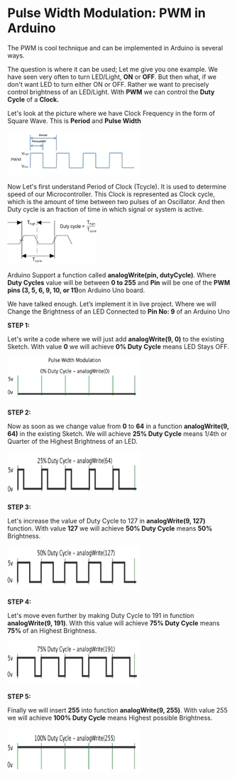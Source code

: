 # Pulse Width Modulation: PWM in Arduino
<p>The PWM is cool technique and can be implemented in Arduino is several ways.</p>

<p>The question is where it can be used; Let me give you one example. We have seen very often to turn LED/Light, <b>ON</b> or <b>OFF</b>. But then what, if we don't want LED to turn either ON or OFF. Rather we want to precisely control brightness of an LED/Light. With <b>PWM</b> we can control the <b>Duty Cycle</b> of a <b>Clock.</b></p>

<p>Let's look at the picture where we have Clock Frequency in the form of Square Wave. This is <b>Period</b> and <b>Pulse Width</b></p>
<img src="https://github.com/binaryupdates/Arduino-PWM/blob/master/pwm_1.png" alt="display this" width=300 height=100 >

<p>Now Let's first understand Period of Clock (Tcycle). It is used to determine speed of our Microcontroller. This Clock is represented as Clock cycle, which is the amount of time between two pulses of an Oscillator. And then Duty cycle is an fraction of time in which signal or system is active.</p>
<img src="https://github.com/binaryupdates/Arduino-PWM/blob/master/clock_period.png" alt="display this" width=200 height=100 >


Arduino Support a function called <b>analogWrite(pin, dutyCycle)</b>. Where <b>Duty Cycles</b> value will be between <b>0 to 255</b> and <b>Pin</b> will be one of the <b>PWM pins (3, 5, 6, 9, 10, or 11)</b>on Arduino Uno board.

We have talked enough. Let’s implement it in live project. Where we will Change the Brightness of an LED Connected to <b>Pin No: 9</b> of an Arduino Uno

<b>STEP 1:</b>
<p>Let's write a code where we will just add <b>analogWrite(9, 0)</b> to the existing Sketch. With value <b>0</b> we will achieve <b>0% Duty Cycle</b> means LED Stays OFF.</p>

<img src="https://github.com/binaryupdates/Arduino-PWM/blob/master/step1.gif" alt="display this" width=300 height=100 >


<b>STEP 2:</b>
<p>Now as soon as we change value from <b>0</b> to <b>64</b> in a function <b>analogWrite(9, 64)</b> in the existing Sketch. We will achieve <b>25% Duty Cycle</b> means 1/4th or Quarter of the Highest Brightness of an LED.</p>
<img src="https://github.com/binaryupdates/Arduino-PWM/blob/master/step2.gif" alt="display this" width=300 height=100 >


<b>STEP 3:</b>
<p>Let's increase the value of Duty Cycle to 127 in <b>analogWrite(9, 127)</b> function. With value <b>127</b> we will achieve <b>50% Duty Cycle</b> means <b>50%</b> Brightness.</p>
<img src="https://github.com/binaryupdates/Arduino-PWM/blob/master/step3.gif" alt="display this" width=300 height=100 >


<b>STEP 4:</b>
<p>Let's move even further by making Duty Cycle to 191 in function <b>analogWrite(9, 191)</b>. With this value will achieve <b>75% Duty Cycle</b> means <b>75% </b> of an Highest Brightness.</p>
<img src="https://github.com/binaryupdates/Arduino-PWM/blob/master/step4.gif" alt="display this" width=300 height=100 >


<b>STEP 5:</b>
<p>Finally we will insert <b>255</b> into function <b>analogWrite(9, 255)</b>. With value 255 we will achieve <b>100% Duty Cycle</b> means Highest possible Brightness.</p>
<img src="https://github.com/binaryupdates/Arduino-PWM/blob/master/step5.gif" alt="display this" width=300 height=100 >





